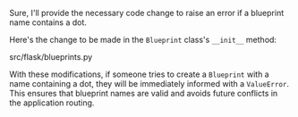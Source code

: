 Sure, I'll provide the necessary code change to raise an error if a blueprint name contains a dot.

Here's the change to be made in the `Blueprint` class's `__init__` method:

<change>
<file change-number-for-this-file="1">src/flask/blueprints.py</file>
<original line-count="15" no-ellipsis="true"><![CDATA[
def __init__(
        self,
        name: str,
        import_name: str,
        static_folder: t.Optional[str] = None,
        static_url_path: t.Optional[str] = None,
        template_folder: t.Optional[str] = None,
        url_prefix: t.Optional[str] = None,
        subdomain: t.Optional[str] = None,
        url_defaults: t.Optional[dict] = None,
        root_path: t.Optional[str] = None,
        cli_group: t.Optional[str] = _sentinel,  # type: ignore
    ):
]]></original>
<modified no-ellipsis="true"><![CDATA[
def __init__(
        self,
        name: str,
        import_name: str,
        static_folder: t.Optional[str] = None,
        static_url_path: t.Optional[str] = None,
        template_folder: t.Optional[str] = None,
        url_prefix: t.Optional[str] = None,
        subdomain: t.Optional[str] = None,
        url_defaults: t.Optional[dict] = None,
        root_path: t.Optional[str] = None,
        cli_group: t.Optional[str] = _sentinel,  # type: ignore
    ):
        if '.' in name:
            raise ValueError("Blueprint name should not contain dots.")
]]></modified>
</change>

With these modifications, if someone tries to create a `Blueprint` with a name containing a dot, they will be immediately informed with a `ValueError`. This ensures that blueprint names are valid and avoids future conflicts in the application routing.